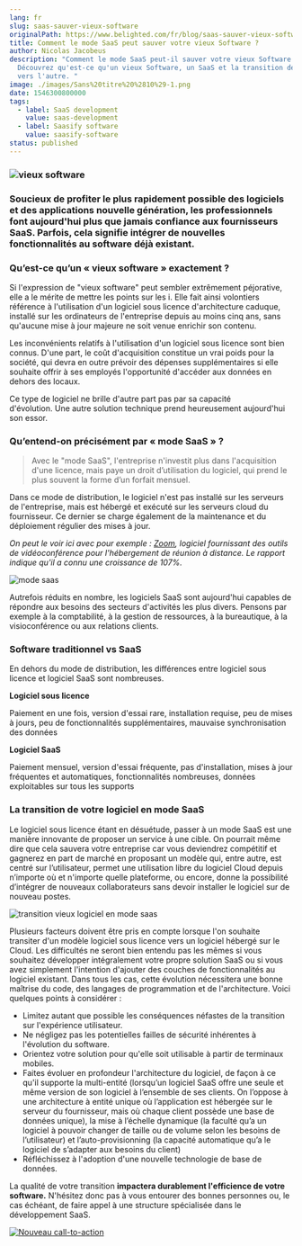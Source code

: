 ```yaml
---
lang: fr
slug: saas-sauver-vieux-software
originalPath: https://www.belighted.com/fr/blog/saas-sauver-vieux-software
title: Comment le mode SaaS peut sauver votre vieux Software ?
author: Nicolas Jacobeus
description: "Comment le mode SaaS peut-il sauver votre vieux Software ?
  Découvrez qu'est-ce qu'un vieux Software, un SaaS et la transition de l'un
  vers l'autre. "
image: ./images/Sans%20titre%20%2810%29-1.png
date: 1546300800000
tags:
  - label: SaaS development
    value: saas-development
  - label: Saasify software
    value: saasify-software
status: published
---
```

### ![vieux software](/images/legacy/Le6LhwbHX7dH5tKtzccaq.png)

### Soucieux de profiter le plus rapidement possible des logiciels et des applications nouvelle génération, les professionnels font aujourd'hui plus que jamais confiance aux fournisseurs SaaS. Parfois, cela signifie intégrer de nouvelles fonctionnalités au software déjà existant.

### **Qu’est-ce qu’un « vieux software » exactement ?**

Si l'expression de "vieux software" peut sembler extrêmement péjorative, elle a le mérite de mettre les points sur les i. Elle fait ainsi volontiers référence à l'utilisation d'un logiciel sous licence d'architecture caduque, installé sur les ordinateurs de l'entreprise depuis au moins cinq ans, sans qu'aucune mise à jour majeure ne soit venue enrichir son contenu.

Les inconvénients relatifs à l'utilisation d'un logiciel sous licence sont bien connus. D'une part, le coût d'acquisition constitue un vrai poids pour la société, qui devra en outre prévoir des dépenses supplémentaires si elle souhaite offrir à ses employés l'opportunité d'accéder aux données en dehors des locaux. 

Ce type de logiciel ne brille d'autre part pas par sa capacité d'évolution. Une autre solution technique prend heureusement aujourd'hui son essor.

### **Qu’entend-on précisément par « mode SaaS » ?**

> Avec le "mode SaaS", l'entreprise n'investit plus dans l'acquisition d'une licence, mais paye un droit d’utilisation du logiciel, qui prend le plus souvent la forme d’un forfait mensuel.

Dans ce mode de distribution, le logiciel n'est pas installé sur les serveurs de l'entreprise, mais est hébergé et exécuté sur les serveurs cloud du fournisseur. Ce dernier se charge également de la maintenance et du déploiement régulier des mises à jour. 

_On peut le voir ici avec pour exemple : [Zoom](https://www.zoom.com), logiciel fournissant des outils de vidéoconférence pour l'hébergement de réunion à distance. Le rapport indique qu'il a connu une croissance de 107%._ 

![mode saas](/images/legacy/EPKQhK4lyO-4hqAelpuN7.png)

Autrefois réduits en nombre, les logiciels SaaS sont aujourd'hui capables de répondre aux besoins des secteurs d'activités les plus divers. Pensons par exemple à la comptabilité, à la gestion de ressources, à la bureautique, à la visioconférence ou aux relations clients.

### **Software traditionnel vs SaaS**

En dehors du mode de distribution, les différences entre logiciel sous licence et logiciel SaaS sont nombreuses. 

**Logiciel sous licence**

Paiement en une fois, version d'essai rare, installation requise, peu de mises à jours, peu de fonctionnalités supplémentaires, mauvaise synchronisation des données

**Logiciel SaaS**

Paiement mensuel, version d'essai fréquente, pas d'installation, mises à jour fréquentes et automatiques, fonctionnalités nombreuses, données exploitables sur tous les supports

### **La transition de votre logiciel en mode SaaS**

Le logiciel sous licence étant en désuétude, passer à un mode SaaS est une manière innovante de proposer un service à une cible. On pourrait même dire que cela sauvera votre entreprise car vous deviendrez compétitif et gagnerez en part de marché en proposant un modèle qui, entre autre, est centré sur l’utilisateur, permet une utilisation libre du logiciel Cloud depuis n’importe où et n'importe quelle plateforme, ou encore, donne la possibilité d’intégrer de nouveaux collaborateurs sans devoir installer le logiciel sur de nouveau postes.  

![transition vieux logiciel en mode saas](/images/legacy/ZnIuZsdpSyg9aRs3sxRT-.png)

Plusieurs facteurs doivent être pris en compte lorsque l'on souhaite transiter d'un modèle logiciel sous licence vers un logiciel hébergé sur le Cloud. Les difficultés ne seront bien entendu pas les mêmes si vous souhaitez développer intégralement votre propre solution SaaS ou si vous avez simplement l'intention d'ajouter des couches de fonctionnalités au logiciel existant. Dans tous les cas, cette évolution nécessitera une bonne maîtrise du code, des langages de programmation et de l'architecture. Voici quelques points à considérer :

*   Limitez autant que possible les conséquences néfastes de la transition sur l'expérience utilisateur.
*   Ne négligez pas les potentielles failles de sécurité inhérentes à l'évolution du software.
*   Orientez votre solution pour qu'elle soit utilisable à partir de terminaux mobiles.
*   Faites évoluer en profondeur l'architecture du logiciel, de façon à ce qu'il supporte la multi-entité (lorsqu’un logiciel SaaS offre une seule et même version de son logiciel à l’ensemble de ses clients. On l’oppose à une architecture à entité unique où l’application est hébergée sur le serveur du fournisseur, mais où chaque client possède une base de données unique), la mise à l’échelle dynamique (la faculté qu’a un logiciel à pouvoir changer de taille ou de volume selon les besoins de l’utilisateur) et l’auto-provisionning (la capacité automatique qu’a le logiciel de s’adapter aux besoins du client) 
*   Réfléchissez à l'adoption d'une nouvelle technologie de base de données. 

La qualité de votre transition **impactera durablement l'efficience de votre software.** N'hésitez donc pas à vous entourer des bonnes personnes ou, le cas échéant, de faire appel à une structure spécialisée dans le développement SaaS. 

[![Nouveau call-to-action](https://no-cache.hubspot.com/cta/default/1684659/efa19144-ba00-4802-bd26-7c27dbad25ab.png)](https://cta-redirect.hubspot.com/cta/redirect/1684659/efa19144-ba00-4802-bd26-7c27dbad25ab)